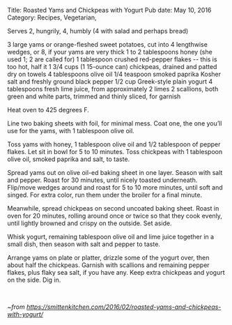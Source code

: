 Title: Roasted Yams and Chickpeas with Yogurt
Pub date: May 10, 2016
Category: Recipes, Vegetarian, 

Serves 2, hungrily, 4, humbly (4 with salad and perhaps bread)

3 large yams or orange-fleshed sweet potatoes, cut into 4 lengthwise wedges, or 8, if your yams are very thick
1 to 2 tablespoons honey (she used 1; 2 are called for)
1 tablespoon crushed red-pepper flakes -- this is too hot, half it
1 3/4 cups (1 15-ounce can) chickpeas, drained and patted dry on towels
4 tablespoons olive oil
1/4 teaspoon smoked paprika
Kosher salt and freshly ground black pepper
1/2 cup Greek-style plain yogurt
4 tablespoons fresh lime juice, from approximately 2 limes
2 scallions, both green and white parts, trimmed and thinly sliced, for garnish

Heat oven to 425 degrees F.

Line two baking sheets with foil, for minimal mess. Coat one, the one you’ll use for the yams, with 1 tablespoon olive oil.

Toss yams with honey, 1 tablespoon olive oil and 1/2 tablespoon of pepper flakes. Let sit in bowl for 5 to 10 minutes. Toss chickpeas with 1 tablespoon olive oil, smoked paprika and salt, to taste.

Spread yams out on olive oil-ed baking sheet in one layer. Season with salt and pepper. Roast for 30 minutes, until nicely toasted underneath. Flip/move wedges around and roast for 5 to 10 more minutes, until soft and singed. For extra color, run them under the broiler for a final minute.

Meanwhile, spread chickpeas on second uncoated baking sheet. Roast in oven for 20 minutes, rolling around once or twice so that they cook evenly, until lightly browned and crispy on the outside. Set aside.

Whisk yogurt, remaining tablespoon olive oil and lime juice together in a small dish, then season with salt and pepper to taste.

Arrange yams on plate or platter, drizzle some of the yogurt over, then about half the chickpeas. Garnish with scallions and remaining pepper flakes, plus flaky sea salt, if you have any. Keep extra chickpeas and yogurt on the side. Dig in.

&nbsp;

<em>~from https://smittenkitchen.com/2016/02/roasted-yams-and-chickpeas-with-yogurt/
</em>